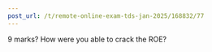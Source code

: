 ```yaml
---
post_url: /t/remote-online-exam-tds-jan-2025/168832/77
---
```

9 marks? How were you able to crack the ROE?